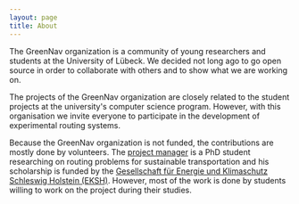 ```yaml
---
layout: page
title: About
---
```


The GreenNav organization is a community of young researchers and students at the University of Lübeck. We decided not long ago to go open source in order to collaborate with others and to show what we are working on.

The projects of the GreenNav organization are closely related to the student projects at the university's computer science program. However, with this organisation we invite everyone to participate in the development of experimental routing systems.

Because the GreenNav organization is not funded, the contributions are mostly done by volunteers. The [project manager](http://www.isp.uni-luebeck.de/staff/schoenfr) is a PhD student researching on routing problems for sustainable transportation and his scholarship is funded by the [Gesellschaft für Energie und Klimaschutz Schleswig Holstein (EKSH)](http://www.eksh.org/). However, most of the work is done by students willing to work on the project during their studies.